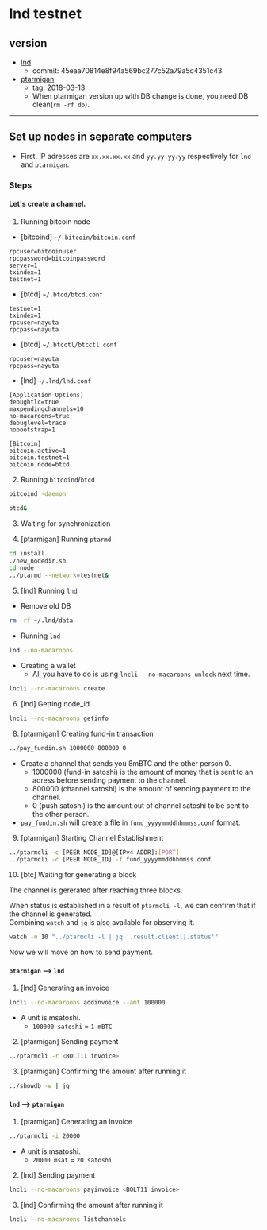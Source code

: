 # lnd testnet

## version

* [lnd](https://github.com/lightningnetwork/lnd/)
  * commit: 45eaa70814e8f94a569bc277c52a79a5c4351c43
* [ptarmigan](https://github.com/nayutaco/ptarmigan/)
  * tag: 2018-03-13
  * When ptarmigan version up with DB change is done, you need DB clean(`rm -rf db`).

----

## Set up nodes in separate computers

* First, IP adresses are `xx.xx.xx.xx` and `yy.yy.yy.yy` respectively for `lnd` and `ptarmigan`.

### Steps

#### Let's create a channel.

 1. Running bitcoin node

 * [bitcoind] `~/.bitcoin/bitcoin.conf`

```text
rpcuser=bitcoinuser
rpcpassword=bitcoinpassword
server=1
txindex=1
testnet=1
```

* [btcd] `~/.btcd/btcd.conf`

```text
testnet=1
txindex=1
rpcuser=nayuta
rpcpass=nayuta
```

* [btcd] `~/.btcctl/btcctl.conf`

```text
rpcuser=nayuta
rpcpass=nayuta
```

* [lnd] `~/.lnd/lnd.conf`

```text
[Application Options]
debughtlc=true
maxpendingchannels=10
no-macaroons=true
debuglevel=trace
nobootstrap=1

[Bitcoin]
bitcoin.active=1
bitcoin.testnet=1
bitcoin.node=btcd
```

2. Running `bitcoind`/`btcd`

```bash
bitcoind -daemon
```

```bash
btcd&
```

3. Waiting for synchronization

4. [ptarmigan] Running `ptarmd`

```bash
cd install
./new_nodedir.sh
cd node
../ptarmd --network=testnet&
```

5. [lnd] Running `lnd`

* Remove old DB

```bash
rm -rf ~/.lnd/data
```

* Running `lnd`

```bash
lnd --no-macaroons
```

* Creating a wallet
  * All you have to do is using `lncli --no-macaroons unlock` next time.

```bash
lncli --no-macaroons create
```

6. [lnd] Getting node_id

```bash
lncli --no-macaroons getinfo
```

8. [ptarmigan] Creating fund-in transaction

```bash
../pay_fundin.sh 1000000 800000 0
```

* Create a channel that sends you 8mBTC and the other person 0.
  * 1000000 (fund-in satoshi) is the amount of money that is sent to an adress before sending payment to the channel.
  * 800000 (channel satoshi) is the amount of sending payment to the channel.
  * 0 (push satoshi) is the amount out of channel satoshi to be sent to the other person.
* `pay_fundin.sh` will create a file in `fund_yyyymmddhhmmss.conf` format.

9. [ptarmigan] Starting Channel Establishment

```bash
../ptarmcli -c [PEER NODE_ID]@[IPv4 ADDR]:[PORT]
../ptarmcli -c [PEER NODE_ID] -f fund_yyyymmddhhmmss.conf
```

10. [btc] Waiting for generating a block

The channel is gererated after reaching three blocks.  

When status is established in a result of `ptarmcli -l`, we can confirm that if the channel is generated.  
Combining `watch` and `jq` is also available for observing it.

```bash
watch -n 10 "../ptarmcli -l | jq '.result.client[].status'"
```

Now we will move on how to send payment.

#### `ptarmigan` --> `lnd`

1. [lnd] Generating an invoice

```bash
lncli --no-macaroons addinvoice --amt 100000
```

* A unit is msatoshi.
  * `100000 satoshi` = `1 mBTC`

2. [ptarmigan] Sending payment

```bash
../ptarmcli -r <BOLT11 invoice>
```

3. [ptarmigan] Confirming the amount after running it

```bash
../showdb -w | jq
```

#### `lnd` --> `ptarmigan`

1. [ptarmigan] Cenerating an invoice

```bash
../ptarmcli -i 20000
```

* A unit is msatoshi.
  * `20000 msat` = `20 satoshi`

2. [lnd] Sending payment

```bash
lncli --no-macaroons payinvoice <BOLT11 invoice>
```

3. [lnd] Confirming the amount after running it

```bash
lncli --no-macaroons listchannels
```

